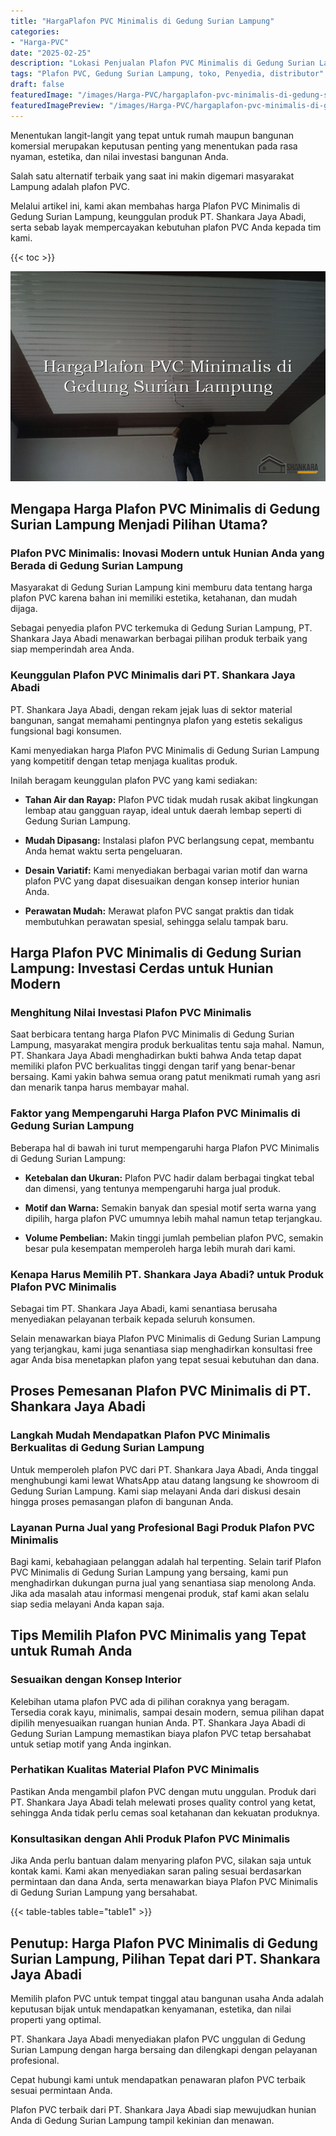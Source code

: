 ```yaml
---
title: "HargaPlafon PVC Minimalis di Gedung Surian Lampung"
categories:
- "Harga-PVC"
date: "2025-02-25"
description: "Lokasi Penjualan Plafon PVC Minimalis di Gedung Surian Lampung bagi hunian, office, dan ritel. Material terbaik, beragam motif, pilihan warna elegan, dengan jasa instalasi oleh teknisi profesional dan kepastian resmi!|Jasa penjualan Plafon PVC Minimalis di Gedung Surian Lampung untuk kebutuhan tempat tinggal, kantor, maupun toko, beserta panel terbaik dan penempatan oleh teknisi ahli serta jaminan resmi.|Solusi Plafon PVC Minimalis di Gedung Surian Lampung yang andal untuk hunian, perkantoran, dan ritel, bersama material terbaik dan penempatan ditangani oleh tenaga ahli profesional dan garansi resmi.|Penyediaan Plafon PVC Minimalis di Gedung Surian Lampung bagi rumah, office, serta ritel, dengan panel terbaik dan pemasangan dikerjakan oleh teknisi berpengalaman, lengkap beserta kepastian resmi.}"
tags: "Plafon PVC, Gedung Surian Lampung, toko, Penyedia, distributor"
draft: false
featuredImage: "/images/Harga-PVC/hargaplafon-pvc-minimalis-di-gedung-surian-lampung.png"
featuredImagePreview: "/images/Harga-PVC/hargaplafon-pvc-minimalis-di-gedung-surian-lampung.png"
---
```


Menentukan langit-langit yang tepat untuk rumah maupun bangunan komersial merupakan keputusan penting yang menentukan pada rasa nyaman, estetika, dan nilai investasi bangunan Anda.

Salah satu alternatif terbaik yang saat ini makin digemari masyarakat Lampung adalah plafon PVC.

Melalui artikel ini, kami akan membahas harga Plafon PVC Minimalis di Gedung Surian Lampung, keunggulan produk PT. Shankara Jaya Abadi, serta sebab layak mempercayakan kebutuhan plafon PVC Anda kepada tim kami.

{{< toc >}}

![HargaPlafon PVC Minimalis di Gedung Surian Lampung](/images/Harga-PVC/HargaPlafon-PVC-Minimalis-di-Gedung-Surian-Lampung.png)

## Mengapa Harga Plafon PVC Minimalis di Gedung Surian Lampung Menjadi Pilihan Utama?

### Plafon PVC Minimalis: Inovasi Modern untuk Hunian Anda yang Berada di Gedung Surian Lampung

Masyarakat di Gedung Surian Lampung kini memburu data tentang harga plafon PVC karena bahan ini memiliki estetika, ketahanan, dan mudah dijaga.

Sebagai penyedia plafon PVC terkemuka di Gedung Surian Lampung, PT. Shankara Jaya Abadi menawarkan berbagai pilihan produk terbaik yang siap memperindah area Anda.

### Keunggulan Plafon PVC Minimalis dari PT. Shankara Jaya Abadi

PT. Shankara Jaya Abadi, dengan rekam jejak luas di sektor material bangunan, sangat memahami pentingnya plafon yang estetis sekaligus fungsional bagi konsumen.

Kami menyediakan harga Plafon PVC Minimalis di Gedung Surian Lampung yang kompetitif dengan tetap menjaga kualitas produk.

Inilah beragam keunggulan plafon PVC yang kami sediakan:

- **Tahan Air dan Rayap:** Plafon PVC tidak mudah rusak akibat lingkungan lembap atau gangguan rayap, ideal untuk daerah lembap seperti di Gedung Surian Lampung.

- **Mudah Dipasang:** Instalasi plafon PVC berlangsung cepat, membantu Anda hemat waktu serta pengeluaran.

- **Desain Variatif:** Kami menyediakan berbagai varian motif dan warna plafon PVC yang dapat disesuaikan dengan konsep interior hunian Anda.

- **Perawatan Mudah:** Merawat plafon PVC sangat praktis dan tidak membutuhkan perawatan spesial, sehingga selalu tampak baru.

## Harga Plafon PVC Minimalis di Gedung Surian Lampung: Investasi Cerdas untuk Hunian Modern

### Menghitung Nilai Investasi Plafon PVC Minimalis

Saat berbicara tentang harga Plafon PVC Minimalis di Gedung Surian Lampung, masyarakat mengira produk berkualitas tentu saja mahal. Namun, PT. Shankara Jaya Abadi menghadirkan bukti bahwa Anda tetap dapat memiliki plafon PVC berkualitas tinggi dengan tarif yang benar-benar bersaing. Kami yakin bahwa semua orang patut menikmati rumah yang asri dan menarik tanpa harus membayar mahal.

### Faktor yang Mempengaruhi Harga Plafon PVC Minimalis di Gedung Surian Lampung

Beberapa hal di bawah ini turut mempengaruhi harga Plafon PVC Minimalis di Gedung Surian Lampung:

- **Ketebalan dan Ukuran:** Plafon PVC hadir dalam berbagai tingkat tebal dan dimensi, yang tentunya mempengaruhi harga jual produk.

- **Motif dan Warna:** Semakin banyak dan spesial motif serta warna yang dipilih, harga plafon PVC umumnya lebih mahal namun tetap terjangkau.

- **Volume Pembelian:** Makin tinggi jumlah pembelian plafon PVC, semakin besar pula kesempatan memperoleh harga lebih murah dari kami.

### Kenapa Harus Memilih PT. Shankara Jaya Abadi? untuk Produk Plafon PVC Minimalis

Sebagai tim PT. Shankara Jaya Abadi, kami senantiasa berusaha menyediakan pelayanan terbaik kepada seluruh konsumen.

Selain menawarkan biaya Plafon PVC Minimalis di Gedung Surian Lampung yang terjangkau, kami juga senantiasa siap menghadirkan konsultasi free agar Anda bisa menetapkan plafon yang tepat sesuai kebutuhan dan dana.

## Proses Pemesanan Plafon PVC Minimalis di PT. Shankara Jaya Abadi

### Langkah Mudah Mendapatkan Plafon PVC Minimalis Berkualitas di Gedung Surian Lampung

Untuk memperoleh plafon PVC dari PT. Shankara Jaya Abadi, Anda tinggal menghubungi kami lewat WhatsApp atau datang langsung ke showroom di Gedung Surian Lampung. Kami siap melayani Anda dari diskusi desain hingga proses pemasangan plafon di bangunan Anda.

### Layanan Purna Jual yang Profesional Bagi Produk Plafon PVC Minimalis

Bagi kami, kebahagiaan pelanggan adalah hal terpenting. Selain tarif Plafon PVC Minimalis di Gedung Surian Lampung yang bersaing, kami pun menghadirkan dukungan purna jual yang senantiasa siap menolong Anda. Jika ada masalah atau informasi mengenai produk, staf kami akan selalu siap sedia melayani Anda kapan saja.

## Tips Memilih Plafon PVC Minimalis yang Tepat untuk Rumah Anda

### Sesuaikan dengan Konsep Interior

Kelebihan utama plafon PVC ada di pilihan coraknya yang beragam. Tersedia corak kayu, minimalis, sampai desain modern, semua pilihan dapat dipilih menyesuaikan ruangan hunian Anda. PT. Shankara Jaya Abadi di Gedung Surian Lampung memastikan biaya plafon PVC tetap bersahabat untuk setiap motif yang Anda inginkan.

### Perhatikan Kualitas Material Plafon PVC Minimalis

Pastikan Anda mengambil plafon PVC dengan mutu unggulan. Produk dari PT. Shankara Jaya Abadi telah melewati proses quality control yang ketat, sehingga Anda tidak perlu cemas soal ketahanan dan kekuatan produknya.

### Konsultasikan dengan Ahli Produk Plafon PVC Minimalis

Jika Anda perlu bantuan dalam menyaring plafon PVC, silakan saja untuk kontak kami. Kami akan menyediakan saran paling sesuai berdasarkan permintaan dan dana Anda, serta menawarkan biaya Plafon PVC Minimalis di Gedung Surian Lampung yang bersahabat.

{{< table-tables table="table1" >}}

## Penutup: Harga Plafon PVC Minimalis di Gedung Surian Lampung, Pilihan Tepat dari PT. Shankara Jaya Abadi

Memilih plafon PVC untuk tempat tinggal atau bangunan usaha Anda adalah keputusan bijak untuk mendapatkan kenyamanan, estetika, dan nilai properti yang optimal.

PT. Shankara Jaya Abadi menyediakan plafon PVC unggulan di Gedung Surian Lampung dengan harga bersaing dan dilengkapi dengan pelayanan profesional.

Cepat hubungi kami untuk mendapatkan penawaran plafon PVC terbaik sesuai permintaan Anda.

Plafon PVC terbaik dari PT. Shankara Jaya Abadi siap mewujudkan hunian Anda di Gedung Surian Lampung tampil kekinian dan menawan.
